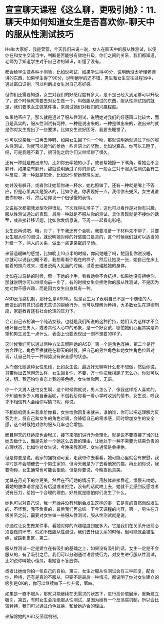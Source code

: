 # 宣宣聊天课程《这么聊，更吸引她》：11.聊天中如何知道女生是否喜欢你-聊天中的服从性测试技巧

Hello大家好，我是萱萱，今天我们来说一说，女人在聊天中的服从性测试，以便你在和女生交流当中，判断是否能够有效地升级，你们之间的关系，我们都知道，老师为了知道学生对于自己讲的知识，听懂了没有。

都会给学生做各种小测验，比如说考试，如果学生得40分，说明他没太听懂老师讲的东西，如果学生得了90分，说明他学的还不错，男生和女生交往过程当中，通过窗口识别，可以判断出女生对自己有好感。

但你们还需要知道，女生对我们的好感程度有多大，是不是已经大到足够可以升级了，这个时候就需要去对女生做一个，叫做服从测试的东西，服从性测试指的就是，我们要求女生做某件事，来测试她们对我们的兴趣程度。

如果她答应了，那么就是通过了服从性测试，说明她对我们的好感窗口比较大，而且是真实的，服从性测试有两种，一种是说出来的，一种是做出来的，说出来的就是你对女生提出了一些要求，比如女生说好困呀，我要去睡觉了。

你可以说亲我一口再去睡呀，如果女生回了你一个吻，那就说明她就通过了你的服从性测试，你就可以适当的给她一些言语上的奖励，比如说真乖，你可以去睡了，哎，可是我睡不着了，很可能之后你们又继续聊了很久。

还有一种就是做出来的，比如你去牵她的小手，或者帮她擦一下嘴角，看她会不会躲开，如果没有躲开，那就说明通过了你的测试，一般女生对于服从性测试会有三种反应，第一种就是配合，比如说你帮她整理头发。

她并没有躲开，或者你让她帮你递一杯水，她也照做了，还有一种就是嘴上不答应，但是心里其实是服从的，比如你说，你表现好一点，我带你去兜风，女生说谁要你带呀，哼，然后给你发一个很傲慢的表情。

又说每次都把我发型吹得很乱，下次我得扎辫子了，这也可以看作是对你有兴趣，服从性测试通过的表现，最后一种就是不服从你的测试，具体表现就是不接你的话茬，或直接转移话题，比如你发信息说，下周一一起看电影吧。

女生说再说吧，哦，对了，下午我还有个会呢，我要准备一下材料先不聊了，只要女生服从你的测试，就说明她对你的好感窗口是真的，这个时候我们就可以适当的升级一下，两人的关系，做出一些更亲密的举动。

来营造暧昧的感觉，比如晚上10点半的时候，你问她睡了吗，她回复你说没睡，你就可以说我也睡不着，我想看看你现在的样子，然后让她发一张，她自己在床上躺着的照片过来，或者说两人见面的时候，试着去碰触她的身体。

比如在过马路的时候，牵一下她的小手，看看她会不会抗拒，如果她没有拒绝你，那就说明你可以继续向前一步了，有的时候女生会拒绝你的服从性测试，不是因为她对你不感兴趣，而是因为女生自身具有一种。

ASD反荡腐机制，那什么是ASD呢，就是女生为了表明自己不是一个随便的人，而做出的有意识或者无意识的拒绝行为，也可以理解为矜持，大多数女生在道德制度，家庭教育还有社会伦理的压力下。

会让自己去扮演一个纯洁女孩，也就是我们所说的这种矜持，她们认为这样才不会破坏自己在男人，或者其他人心中的形象，是一个好女孩，哪怕她们心里其实是希望和男生发生一点什么，表面上也要表现出一副不想要的样子。

这时候我们可以通过两种方法去解除她的ASD，第一个是角色互换，第二个是行为合理化，角色互换就是在聊天的时候，把自己的男性角色和她女性角色位置对调，让自己处于一种弱势没有安全感的状态。

从而弱化她这种女性思维，比如女生说，最近好无聊啊什么都不想做，然后你说，哥带你出去旅游怎么样，女生回复你，不要，万一你把我拐跑了怎么办，你就可以说，切，我还怕你贪恋上我的美色呢，女生给你回，无语。

你一个大男人还怕女生啊，这个时候你就说，男人怎么了，像我这样招人喜欢的，不知道有多少人暗自垂涎呢，不信我给你看一看小学时收到的情书，女生说，哼我才不相信有人会给你写情书呢，你说。

不相信咱俩出来我拿给你看，女生给你回复来就来，谁怕谁，你可以把这理解为反客为主，将自己和女生的角色对调，会降低自己的需求感，同时增加女生的安全感，这个时候她对你的服从几率也会增加。

而且聊天的舒适度也会增加，接下来咱们讲行为合理化，就是说不要直接了当的让她去做什么，而是先给一个她这么去做的理由，让她处于一种不需要为结果负责的心理状态，比如你对女生说，今晚来我家吧，女生通常是会拒绝。

但是你要是说，我家的猫特别可爱，走我带你去看看，她可能心里就会有安慰，我平时是不会随便去一个男生家的，但今天我是为了去看他家的猫，再比如你说，我要吻你，女生通常也可能会拒绝，但是你要说，今晚夜色真美。

尤其在月光下的你更美，然后在不问她的情况下，用肢体直接靠近，慢慢去吻她，看她的肢体语言是否有后退或者拒绝，没有的话就吻上去，她就不会感到反感或者说有压力，给她一个合理的理由，好处就是哪怕你们发生了什么。

她也可以对自己说，我一开始并没有想到会发生这样的事，它是真的自然而然发生的，不怪我，我不负责的，最后我们再总结一下今天课程的内容，第一，男生在升级关系之前，需要对女生做一些服从性测试，服从性测试就是说。

你通过让女生做某件事，看她对你的兴趣程度到底多大，它是我们在关系升级前必须要做的环节，假如不做服从性测试，我们去升级关系的时候，很可能就会被拒绝，或踩到累区，第二。

服从性测试一定是建立在有吸引的基础之上，如果没有吸引的话，女生一定是不会服从的，有了吸引之后，我们可以分别通过语言或行为，对女生进行服从性测试，比如说你叫她小傻瓜，看她答不答应你。

或者让她给你拍一张自己的自拍，第三，女生对服从性测试会有三种回复，配合你，矜持，还有是真的不服从，只要不是最后一种情况，都说明了你对女生建立的吸引是OK的，你可以继续做下一步升级，第四。

如果是一直不服从，那就只能继续在无需求的状态下，进行高价值展示，重新建立吸引，第五，有时女生会拒绝服从性测试，是因为她有一个反荡腐机制，所以会比较矜持，我们可以通过角色互换，和给她适合的理由。

来解除她的ASD反荡腐机制。
